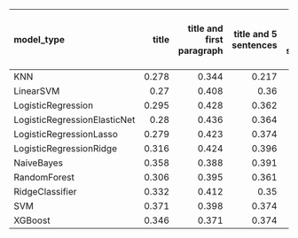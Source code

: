 | model_type                   |   title |   title and first paragraph |   title and 5 sentences |   title and 10 sentences |   title and first sentence each paragraph | raw text   |
|:-----------------------------|--------:|----------------------------:|------------------------:|-------------------------:|------------------------------------------:|:-----------|
| KNN                          |   0.278 |                       0.344 |                   0.217 |                    0.415 |                                     0.344 | 0.437      |
| LinearSVM                    |   0.27  |                       0.408 |                   0.36  |                    0.325 |                                     0.366 | 0.389      |
| LogisticRegression           |   0.295 |                       0.428 |                   0.362 |                    0.356 |                                     0.354 | 0.402      |
| LogisticRegressionElasticNet |   0.28  |                       0.436 |                   0.364 |                    0.314 |                                     0.401 | 0.398      |
| LogisticRegressionLasso      |   0.279 |                       0.423 |                   0.374 |                    0.369 |                                     0.389 | 0.382      |
| LogisticRegressionRidge      |   0.316 |                       0.424 |                   0.396 |                    0.324 |                                     0.365 | **0.452**  |
| NaiveBayes                   |   0.358 |                       0.388 |                   0.391 |                    0.365 |                                     0.431 | 0.400      |
| RandomForest                 |   0.306 |                       0.395 |                   0.361 |                    0.365 |                                     0.394 | 0.437      |
| RidgeClassifier              |   0.332 |                       0.412 |                   0.35  |                    0.288 |                                     0.319 | 0.317      |
| SVM                          |   0.371 |                       0.398 |                   0.374 |                    0.353 |                                     0.365 | 0.381      |
| XGBoost                      |   0.346 |                       0.371 |                   0.374 |                    0.375 |                                     0.373 | 0.448      |